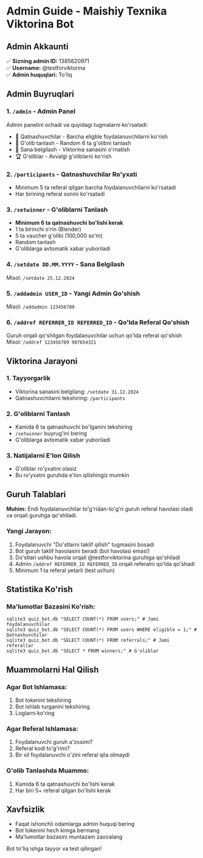# Admin Guide - Maishiy Texnika Viktorina Bot

## Admin Akkaunti

✅ **Sizning admin ID:** 1385620971  
✅ **Username:** @testforviktorina  
✅ **Admin huquqlari:** To'liq  

## Admin Buyruqlari

### 1. `/admin` - Admin Panel
Admin panelini ochadi va quyidagi tugmalarni ko'rsatadi:
- 👥 Qatnashuvchilar - Barcha eligble foydalanuvchilarni ko'rish
- 🎯 G'olib tanlash - Random 6 ta g'olibni tanlash
- 📅 Sana belgilash - Viktorina sanasini o'rnatish
- 🏆 G'oliblar - Avvalgi g'oliblarni ko'rish

### 2. `/participants` - Qatnashuvchilar Ro'yxati
- Minimum 5 ta referal qilgan barcha foydalanuvchilarni ko'rsatadi
- Har birining referal sonini ko'rsatadi

### 3. `/setwinner` - G'oliblarni Tanlash
- **Minimum 6 ta qatnashuvchi bo'lishi kerak**
- 1 ta birinchi o'rin (Blender)
- 5 ta vaucher g'olibi (100,000 so'm)
- Random tanlash
- G'oliblarga avtomatik xabar yuboriladi

### 4. `/setdate DD.MM.YYYY` - Sana Belgilash
Misol: `/setdate 25.12.2024`

### 5. `/addadmin USER_ID` - Yangi Admin Qo'shish
Misol: `/addadmin 123456789`

### 6. `/addref REFERRER_ID REFERRED_ID` - Qo'lda Referal Qo'shish
Guruh orqali qo'shilgan foydalanuvchilar uchun qo'lda referal qo'shish
Misol: `/addref 123456789 987654321`

## Viktorina Jarayoni

### 1. Tayyorgarlik
- Viktorina sanasini belgilang: `/setdate 31.12.2024`
- Qatnashuvchilarni tekshiring: `/participants`

### 2. G'oliblarni Tanlash
- Kamida 6 ta qatnashuvchi bo'lganini tekshiring
- `/setwinner` buyrug'ini bering
- G'oliblarga avtomatik xabar yuboriladi

### 3. Natijalarni E'lon Qilish
- G'oliblar ro'yxatini olasiz
- Bu ro'yxatni guruhda e'lon qilishingiz mumkin

## Guruh Talablari

**Muhim:** Endi foydalanuvchilar to'g'ridan-to'g'ri guruh referal havolasi oladi va orqali guruhga qo'shiladi.

### Yangi Jarayon:
1. Foydalanuvchi "Do'stlarni taklif qilish" tugmasini bosadi
2. Bot guruh taklif havolasini beradi (bot havolasi emas!)
3. Do'stlari ushbu havola orqali @testforviktorina guruhiga qo'shiladi
4. Admin `/addref REFERRER_ID REFERRED_ID` orqali referalni qo'lda qo'shadi
5. Minimum 1 ta referal yetarli (test uchun)

## Statistika Ko'rish

### Ma'lumotlar Bazasini Ko'rish:
```
sqlite3 quiz_bot.db "SELECT COUNT(*) FROM users;" # Jami foydalanuvchilar
sqlite3 quiz_bot.db "SELECT COUNT(*) FROM users WHERE eligible = 1;" # Qatnashuvchilar
sqlite3 quiz_bot.db "SELECT COUNT(*) FROM referrals;" # Jami referallar
sqlite3 quiz_bot.db "SELECT * FROM winners;" # G'oliblar
```

## Muammolarni Hal Qilish

### Agar Bot Ishlamasa:
1. Bot tokenini tekshiring
2. Bot ishlab turganini tekshiring
3. Loglarni ko'ring

### Agar Referal Ishlamasa:
1. Foydalanuvchi guruh a'zosimi?
2. Referal kodi to'g'rimi?
3. Bir xil foydalanuvchi o'zini referal qila olmaydi

### G'olib Tanlashda Muammo:
1. Kamida 6 ta qatnashuvchi bo'lishi kerak
2. Har biri 5+ referal qilgan bo'lishi kerak

## Xavfsizlik

- Faqat ishonchli odamlarga admin huquqi bering
- Bot tokenini hech kimga bermang
- Ma'lumotlar bazasini muntazam zaxiralang

Bot to'liq ishga tayyor va test qilingan!